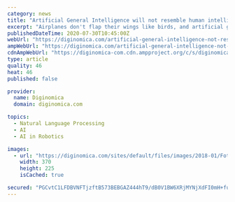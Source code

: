 ```yaml
---
category: news
title: "Artificial General Intelligence will not resemble human intelligence"
excerpt: "Airplanes don't flap their wings like birds, and artificial general intelligence (AGI) will never think like the human brain, which is more complex than we imagine"
publishedDateTime: 2020-07-30T10:45:00Z
webUrl: "https://diginomica.com/artificial-general-intelligence-not-resemble-human"
ampWebUrl: "https://diginomica.com/artificial-general-intelligence-not-resemble-human?amp"
cdnAmpWebUrl: "https://diginomica-com.cdn.ampproject.org/c/s/diginomica.com/artificial-general-intelligence-not-resemble-human?amp"
type: article
quality: 46
heat: 46
published: false

provider:
  name: Diginomica
  domain: diginomica.com

topics:
  - Natural Language Processing
  - AI
  - AI in Robotics

images:
  - url: "https://diginomica.com/sites/default/files/images/2018-01/Fotolia-ktsdesign-112175279_Sub_370px.jpg"
    width: 370
    height: 225
    isCached: true

secured: "PGCvtC1LFDBVNFTjzftB573BEBGAZ444hT9/dB0V1BW6XRjMYNjXdFI0mH+fuR2oMnlJ6HTQ50cRxJbdzl2YnoTRQvrRlMmkSzhQIKfPAbXAvFktn0i3q4kHfnMgF2mCyzxirYINQifFWxcVKDn8Dz4LagmQvgNrDU7CbMdMyhrZkfBbA/ksBu31D9Up0EYjtDHw7dkla1EXM3O4QO53APIeWeQYc7f6q5VEsuSQaMzeV/G4hPaiPAKuHphqR992FiO62ZWEgrIFhNOLeHuDewA5g4PmHyJ1iIv0TeL5JhspBZxwzhwxcwOe6jMdM9AKLgrpyOuHn6PUsLUJl2J5og==;w1Tqloy5bqQhHWwQbOGBhQ=="
---
```


